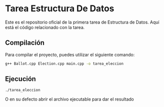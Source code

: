 # Tarea Estructura De Datos

Este es el repositorio oficial de la primera tarea de Estructura de Datos. Aquí está el código relacionado con la tarea.

## Compilación

Para compilar el proyecto, puedes utilizar el siguiente comando:

```bash
g++ Ballot.cpp Election.cpp main.cpp -o tarea_eleccion
```

## Ejecución
```
./tarea_eleccion
```

O en su defecto abrir el archivo ejecutable para dar el resultado
